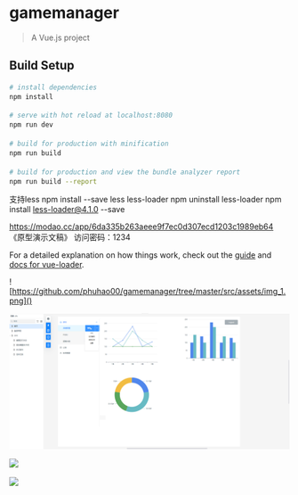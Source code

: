 # gamemanager

> A Vue.js project

## Build Setup

``` bash
# install dependencies
npm install

# serve with hot reload at localhost:8080
npm run dev

# build for production with minification
npm run build

# build for production and view the bundle analyzer report
npm run build --report
```
支持less
npm install --save less less-loader
npm uninstall less-loader
npm install less-loader@4.1.0 --save

https://modao.cc/app/6da335b263aeee9f7ec0d307ecd1203c1989eb64 《原型演示文稿》 访问密码：1234


For a detailed explanation on how things work, check out the [guide](http://vuejs-templates.github.io/webpack/) and [docs for vue-loader](http://vuejs.github.io/vue-loader).

![https://github.com/phuhao00/gamemanager/tree/master/src/assets/img_1.png]()





![](src/assets/img.png)





![](https://github.com/phuhao00/gamemanager/tree/master/src/assets/img_2.png)





![](https://github.com/phuhao00/gamemanager/tree/master/src/assets/img_3.png)

